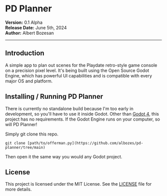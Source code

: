 # PD Planner

**Version:** 0.1 Alpha  
**Release Date:** June 5th, 2024  
**Author:** Albert Bozesan

---

## Introduction

A simple app to plan out scenes for the Playdate retro-style game console on a precision pixel level. It's being built using the Open Source Godot Engine, which has powerful UI capabilities and is compatible with every major OS and platform.

## Installing / Running PD Planner

There is currently no standalone build because I'm too early in development, so you'll have to use it inside Godot.
Other than [Godot 4](https://godotengine.org/), this project has no requirements. If the Godot Engine runs on your computer, so will PD Planner!

Simply git clone this repo.

    git clone [path/to/offerman.py](https://github.com/albozes/pd-planner/tree/main)

Then open it the same way you would any Godot project.

## License

This project is licensed under the MIT License. See the [LICENSE](LICENSE) file for more details.
